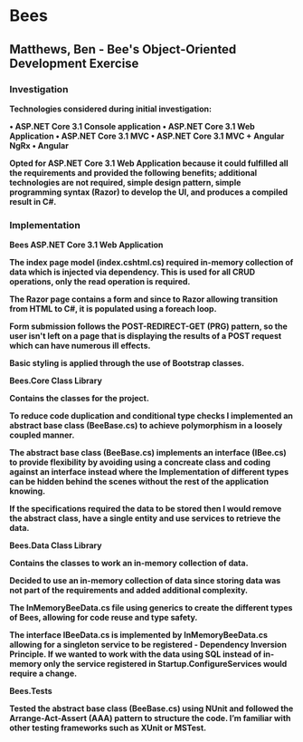# Bees
<h2><b>Matthews, Ben - Bee's Object-Oriented Development Exercise<b/></h2>

<h3><b>Investigation</h3></b>
Technologies considered during initial investigation:

•	ASP.NET Core 3.1 Console application
•	ASP.NET Core 3.1 Web Application
•	ASP.NET Core 3.1 MVC
•	ASP.NET Core 3.1 MVC + Angular NgRx
•	Angular 

Opted for ASP.NET Core 3.1 Web Application because it could fulfilled all the requirements and provided the following benefits; additional technologies are not required, simple design pattern, simple programming syntax (Razor) to develop the UI, and produces a compiled result in C#. 

<h3><b>Implementation</b></h3>

<b>Bees ASP.NET Core 3.1 Web Application</b>

The index page model (index.cshtml.cs) required in-memory collection of data which is injected via dependency. This is used for all CRUD operations, only the read operation is required.

The Razor page contains a form and since to Razor allowing transition from HTML to C#, it is populated using a foreach loop.

Form submission follows the POST-REDIRECT-GET (PRG) pattern, so the user isn't left on a page that is displaying the results of a POST request which can have numerous ill effects.

Basic styling is applied through the use of Bootstrap classes.

<b>Bees.Core Class Library</b>

Contains the classes for the project. 

To reduce code duplication and conditional type checks I implemented an abstract base class (BeeBase.cs) to achieve polymorphism in a loosely coupled manner. 

The abstract base class (BeeBase.cs) implements an interface (IBee.cs) to provide flexibility by avoiding using a concreate class and coding against an interface instead where the Implementation of different types can be hidden behind the scenes without the rest of the application knowing. 

If the specifications required the data to be stored then I would remove the abstract class, have a single entity and use services to retrieve the data.

<b>Bees.Data Class Library</b>

Contains the classes to work an in-memory collection of data.

Decided to use an in-memory collection of data since storing data was not part of the requirements and added additional complexity.

The InMemoryBeeData.cs file using generics to create the different types of Bees, allowing for code reuse and type safety. 

The interface IBeeData.cs is implemented by InMemoryBeeData.cs allowing for a singleton service to be registered - Dependency Inversion Principle. If we wanted to work with the data using SQL instead of in-memory only the service registered in Startup.ConfigureServices would require a change.
 
<b>Bees.Tests</b>

Tested the abstract base class (BeeBase.cs) using NUnit and followed the Arrange-Act-Assert (AAA) pattern to structure the code. I’m familiar with other testing frameworks such as XUnit or MSTest.
